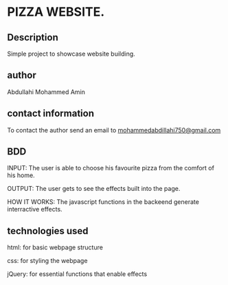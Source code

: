 # PIZZA WEBSITE.
## Description
Simple project to showcase website building.

## author
Abdullahi Mohammed Amin

## contact information
To contact the author send an email to mohammedabdillahi750@gmail.com

## BDD
INPUT: The user is able to choose his favourite pizza from the comfort of his home.

OUTPUT: The user gets to see the effects built into the page.

HOW IT WORKS: The javascript functions in the backeend generate interractive effects.

## technologies used
html: for basic webpage structure

css: for styling the webpage

jQuery: for essential functions that enable effects

